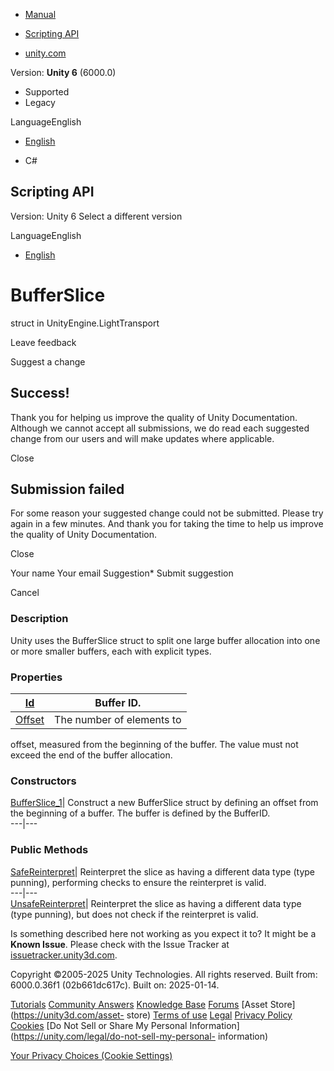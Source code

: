 [ ]()

  * [Manual](../Manual/index.html)
  * [Scripting API](../ScriptReference/index.html)

  * [unity.com](https://unity.com/)

Version: **Unity 6** (6000.0)

  * Supported
  * Legacy

LanguageEnglish

  * [English]()

  * C#

[ ](https://docs.unity3d.com)

## Scripting API

Version: Unity 6 Select a different version

LanguageEnglish

  * [English]()

# BufferSlice<T0>

struct in UnityEngine.LightTransport

Leave feedback

Suggest a change

## Success!

Thank you for helping us improve the quality of Unity Documentation. Although
we cannot accept all submissions, we do read each suggested change from our
users and will make updates where applicable.

Close

## Submission failed

For some reason your suggested change could not be submitted. Please <a>try
again</a> in a few minutes. And thank you for taking the time to help us
improve the quality of Unity Documentation.

Close

Your name Your email Suggestion* Submit suggestion

Cancel

[ ]()

### Description

Unity uses the BufferSlice struct to split one large buffer allocation into
one or more smaller buffers, each with explicit types.

### Properties

[Id](LightTransport.BufferSlice_1.Id.html)| Buffer ID.  
---|---  
[Offset](LightTransport.BufferSlice_1.Offset.html)| The number of elements to
offset, measured from the beginning of the buffer. The value must not exceed
the end of the buffer allocation.  
  
### Constructors

[BufferSlice_1](LightTransport.BufferSlice_1-ctor.html)| Construct a new
BufferSlice struct by defining an offset from the beginning of a buffer. The
buffer is defined by the BufferID.  
---|---  
  
### Public Methods

[SafeReinterpret](LightTransport.BufferSlice_1.SafeReinterpret.html)|
Reinterpret the slice as having a different data type (type punning),
performing checks to ensure the reinterpret is valid.  
---|---  
[UnsafeReinterpret](LightTransport.BufferSlice_1.UnsafeReinterpret.html)|
Reinterpret the slice as having a different data type (type punning), but does
not check if the reinterpret is valid.  
  
Is something described here not working as you expect it to? It might be a
**Known Issue**. Please check with the Issue Tracker at
[issuetracker.unity3d.com](https://issuetracker.unity3d.com).

Copyright ©2005-2025 Unity Technologies. All rights reserved. Built from:
6000.0.36f1 (02b661dc617c). Built on: 2025-01-14.

[Tutorials](https://unity3d.com/learn) [Community
Answers](https://answers.unity3d.com) [Knowledge
Base](https://support.unity3d.com/hc/en-us)
[Forums](https://forum.unity3d.com) [Asset Store](https://unity3d.com/asset-
store) [Terms of use](https://docs.unity3d.com/Manual/TermsOfUse.html)
[Legal](https://unity.com/legal) [Privacy
Policy](https://unity.com/legal/privacy-policy)
[Cookies](https://unity.com/legal/cookie-policy) [Do Not Sell or Share My
Personal Information](https://unity.com/legal/do-not-sell-my-personal-
information)

[Your Privacy Choices (Cookie Settings)](javascript:void\(0\);)

